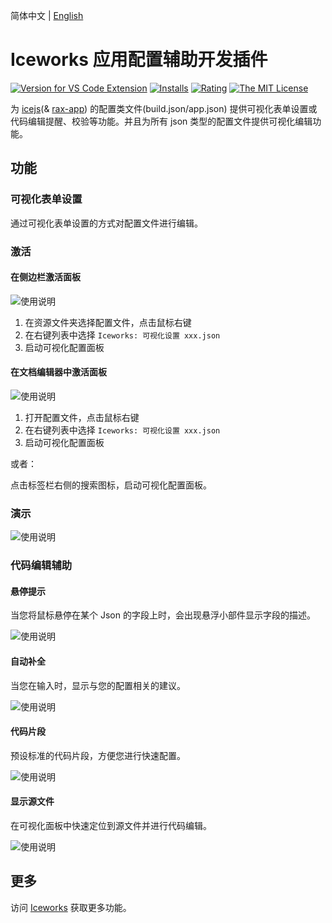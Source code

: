 简体中文 | [English](https://github.com/ice-lab/iceworks/blob/master/extensions/iceworks-config-helper/README.en.md)

# Iceworks 应用配置辅助开发插件

[![Version for VS Code Extension](https://vsmarketplacebadge.apphb.com/version-short/iceworks-team.iceworks-config-helper.svg?logo=visual-studio-code)](https://marketplace.visualstudio.com/items?itemName=iceworks-team.iceworks-config-helper)
[![Installs](https://vsmarketplacebadge.apphb.com/installs-short/iceworks-team.iceworks-config-helper.svg)](https://marketplace.visualstudio.com/items?itemName=iceworks-team.iceworks-config-helper)
[![Rating](https://vsmarketplacebadge.apphb.com/rating-short/iceworks-team.iceworks-config-helper.svg)](https://marketplace.visualstudio.com/items?itemName=iceworks-team.iceworks-config-helper)
[![The MIT License](https://img.shields.io/badge/license-MIT-blue.svg)](http://opensource.org/licenses/MIT)

为 [icejs](https://ice.work/)(& [rax-app](https://rax.js.org/)) 的配置类文件(build.json/app.json) 提供可视化表单设置或代码编辑提醒、校验等功能。并且为所有 json 类型的配置文件提供可视化编辑功能。

## 功能

### 可视化表单设置

通过可视化表单设置的方式对配置文件进行编辑。

### 激活

#### 在侧边栏激活面板

![使用说明](https://user-images.githubusercontent.com/56879942/89489442-18ada980-d7dd-11ea-8db3-1751e5db2eca.gif)

1. 在资源文件夹选择配置文件，点击鼠标右键
2. 在右键列表中选择 `Iceworks: 可视化设置 xxx.json`
3. 启动可视化配置面板

#### 在文档编辑器中激活面板

![使用说明](https://user-images.githubusercontent.com/56879942/89489443-19464000-d7dd-11ea-9eeb-2958027525c4.gif)

1. 打开配置文件，点击鼠标右键
2. 在右键列表中选择 `Iceworks: 可视化设置 xxx.json`
3. 启动可视化配置面板

或者：

点击标签栏右侧的搜索图标，启动可视化配置面板。

### 演示

![使用说明](https://user-images.githubusercontent.com/56879942/89489431-12b7c880-d7dd-11ea-9802-8f3fa51304f0.gif)

### 代码编辑辅助

#### 悬停提示

当您将鼠标悬停在某个 Json 的字段上时，会出现悬浮小部件显示字段的描述。

![使用说明](https://user-images.githubusercontent.com/56879942/87398212-290ca300-c5e8-11ea-9596-c15c380c0d7c.gif)

#### 自动补全

当您在输入时，显示与您的配置相关的建议。

![使用说明](https://user-images.githubusercontent.com/56879942/87398228-2e69ed80-c5e8-11ea-8b2e-611924fa76bb.gif)

#### 代码片段

预设标准的代码片段，方便您进行快速配置。

![使用说明](https://user-images.githubusercontent.com/56879942/87398223-2d38c080-c5e8-11ea-8eef-2f208f498210.gif)

#### 显示源文件

在可视化面板中快速定位到源文件并进行代码编辑。

![使用说明](https://user-images.githubusercontent.com/56879942/90103045-7493a780-dd74-11ea-836c-13ad2a3ad3d5.gif)

## 更多

访问 [Iceworks](https://marketplace.visualstudio.com/items?itemName=iceworks-team.iceworks) 获取更多功能。
